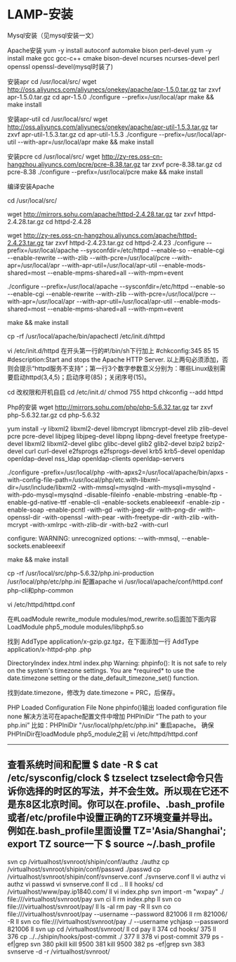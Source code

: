 # LAMP-安装

Mysql安装（见mysql安装一文）

Apache安装
yum -y install autoconf automake bison perl-devel 
yum -y install make gcc gcc-c++ cmake bison-devel ncurses ncurses-devel perl openssl openssl-devel(mysql时装了)

安装apr
cd /usr/local/src/
wget http://oss.aliyuncs.com/aliyunecs/onekey/apache/apr-1.5.0.tar.gz
tar zxvf apr-1.5.0.tar.gz
cd apr-1.5.0
./configure --prefix=/usr/local/apr
make && make install

安装apr-util
cd /usr/local/src/
wget http://oss.aliyuncs.com/aliyunecs/onekey/apache/apr-util-1.5.3.tar.gz
tar zxvf apr-util-1.5.3.tar.gz 
cd apr-util-1.5.3
./configure --prefix=/usr/local/apr-util --with-apr=/usr/local/apr
make && make install

安装pcre
cd /usr/local/src/
wget http://zy-res.oss-cn-hangzhou.aliyuncs.com/pcre/pcre-8.38.tar.gz 
tar zxvf pcre-8.38.tar.gz
cd pcre-8.38
./configure --prefix=/usr/local/pcre
make && make install


编译安装Apache

cd /usr/local/src/

wget http://mirrors.sohu.com/apache/httpd-2.4.28.tar.gz
tar zxvf httpd-2.4.28.tar.gz
cd httpd-2.4.28

wget http://zy-res.oss-cn-hangzhou.aliyuncs.com/apache/httpd-2.4.23.tar.gz 
tar zxvf httpd-2.4.23.tar.gz
cd httpd-2.4.23
./configure 
--prefix=/usr/local/apache 
--sysconfdir=/etc/httpd 
--enable-so 
--enable-cgi 
--enable-rewrite 
--with-zlib 
--with-pcre=/usr/local/pcre 
--with-apr=/usr/local/apr 
--with-apr-util=/usr/local/apr-util 
--enable-mods-shared=most 
--enable-mpms-shared=all 
--with-mpm=event

./configure --prefix=/usr/local/apache --sysconfdir=/etc/httpd --enable-so --enable-cgi --enable-rewrite --with-zlib --with-pcre=/usr/local/pcre --with-apr=/usr/local/apr --with-apr-util=/usr/local/apr-util --enable-mods-shared=most --enable-mpms-shared=all --with-mpm=event


make && make install

cp -rf /usr/local/apache/bin/apachectl /etc/init.d/httpd

vi /etc/init.d/httpd
在开头第一行的#!/bin/sh下行加上
#chkconfig:345 85 15
#description:Start and stops the Apache HTTP Server.
以上两句必须添加，否则会提示“httpd服务不支持”；第一行3个数字参数意义分别为：哪些Linux级别需要启动httpd(3,4,5)；启动序号(85)；关闭序号(15)。

cd 改权限和开机自启
cd /etc/init.d/
chmod 755 httpd
chkconfig --add httpd


Php的安装
wget http://mirrors.sohu.com/php/php-5.6.32.tar.gz
tar zxvf php-5.6.32.tar.gz
cd php-5.6.32

yum install -y libxml2 libxml2-devel libmcrypt libmcrypt-devel zlib zlib-devel pcre pcre-devel libjpeg libjpeg-devel libpng libpng-devel freetype freetype-devel libxml2 libxml2-devel glibc glibc-devel glib2 glib2-devel bzip2 bzip2-devel curl curl-devel e2fsprogs e2fsprogs-devel krb5 krb5-devel openldap openldap-devel nss_ldap openldap-clients openldap-servers



./configure -prefix=/usr/local/php -with-apxs2=/usr/local/apache/bin/apxs -with-config-file-path=/usr/local/php/etc.with-libxml-dir=/usr/include/libxml2 -with-mmsql=mysqlnd -with-mysqli=mysqlnd -with-pdo-mysql=mysqlnd -disable-fileinfo -enable-mbstring -enable-ftp -enable-gd-native-ttf -enable-cli -enable-sockets.enableeexif -enable-zip -enable-soap -enable-pcntl -with-gd -with-jpeg-dir -with-png-dir -with-openssl-dir -with-openssl -with-pear -with-freetype-dir -with-zlib -with-mcrypt -with-xmlrpc -with-zlib-dir -with-bz2 -with-curl

configure: WARNING: unrecognized options: --with-mmsql, --enable-sockets.enableeexif


make && make install

cp -rf /usr/local/src/php-5.6.32/php.ini-production /usr/local/php/etc/php.ini
配置apache
vi /usr/local/apache/conf/httpd.conf
php-cli和php-common

vi /etc/httpd/httpd.conf

在#LoadModule rewrite_module modules/mod_rewrite.so后面加下面内容
LoadModule php5_module  modules/libphp5.so

找到 AddType application/x-gzip.gz.tgz，在下面添加一行
AddType application/x-httpd-php .php

<IfModule dir_module>
    DirectoryIndex index.html index.php
</IfModule>
Warning: phpinfo(): It is not safe to rely on the system's timezone settings. You are *required* to use the date.timezone setting or the date_default_timezone_set() function.

找到date.timezone，修改为 date.timezone = PRC，后保存。

PHP Loaded Configuration File None 
phpinfo()输出 loaded configuration file none
解决方法可在apache配置文件中增加 
PHPIniDir “The path to your php.ini”
比如：PHPIniDir "/usr/local/php/etc/php.ini"
重启apache。 
确保PHPIniDir在loadModule php5_module之前 
vi /etc/httpd/httpd.conf

----------------------------------------------------------------------------
查看系统时间和配置
$ date -R
$ cat /etc/sysconfig/clock
$ tzselect
tzselect命令只告诉你选择的时区的写法，并不会生效。所以现在它还不是东8区北京时间。你可以在.profile、.bash_profile或者/etc/profile中设置正确的TZ环境变量并导出。 例如在.bash_profile里面设置
TZ='Asia/Shanghai'; export TZ
source一下
$ source ~/.bash_profile
---------------------------------------------------------------------------


svn
cp /virtualhost/svnroot/shipin/conf/authz ./authz
cp /virtualhost/svnroot/shipin/conf/passwd ./passwd
cp /virtualhost/svnroot/shipin/conf/svnserve.conf ./svnserve.conf 
ll
vi authz 
vi authz
vi passwd 
vi svnserve.conf 
ll
cd ..
ll
ll hooks/
cd /virtualhost/www/pay.ip1840.com/
ll
vi index.php
svn import -m "wxpay" ./ file:///virtualhost/svnroot/pay
svn ci
ll
rm index.php 
ll
svn co file:///virtualhost/svnroot/pay/
ll
ls -al
rm pay -R
ll 
svn co file:///virtualhost/svnroot/pay --username --password 821006
ll
rm 821006/ -R
ll
svn co file:///virtualhost/svnroot/pay ./ --username ychjasp --password 821006
ll
svn up
cd /virtualhost/svnroot/
ll
cd pay
 ll
  374  cd hooks/
  375  ll
  376  cp ../../shipin/hooks/post-commit ./
  377  ll
  378  vi post-commit
  379  ps -ef|grep svn
  380  pkill kill 9500
  381  kill 9500
  382  ps -ef|grep svn
  383  svnserve -d -r /virtualhost/svnroot/





